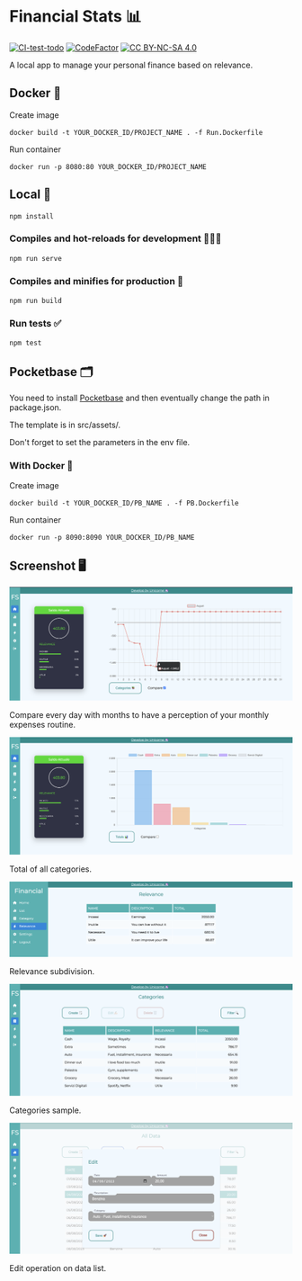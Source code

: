 # Financial Stats 📊

[![CI-test-todo](https://github.com/teschiopol/financialStats/actions/workflows/test.yml/badge.svg)](https://github.com/teschiopol/financialStats/actions/workflows/test.yml)
[![CodeFactor](https://www.codefactor.io/repository/github/teschiopol/financialstats/badge)](https://www.codefactor.io/repository/github/teschiopol/financialstats)
[![CC BY-NC-SA 4.0][cc-by-nc-sa-shield]][cc-by-nc-sa]

[cc-by-nc-sa]: http://creativecommons.org/licenses/by-nc-sa/4.0/

[cc-by-nc-sa-shield]: https://img.shields.io/badge/License-CC%20BY--NC--SA%204.0-lightgrey.svg

A local app to manage your personal finance based on relevance.

## Docker 🐳

Create image

```
docker build -t YOUR_DOCKER_ID/PROJECT_NAME . -f Run.Dockerfile   
```

Run container

```
docker run -p 8080:80 YOUR_DOCKER_ID/PROJECT_NAME
```

## Local 📝

```
npm install
```

### Compiles and hot-reloads for development 👨🏻‍💻

```
npm run serve
```

### Compiles and minifies for production 🚀

```
npm run build
```

### Run tests ✅

```
npm test
```

## Pocketbase 🗂

You need to install [Pocketbase](https://pocketbase.io/) and then eventually change the path in package.json.

The template is in src/assets/.

Don't forget to set the parameters in the env file.

### With Docker 🐳

Create image

```
docker build -t YOUR_DOCKER_ID/PB_NAME . -f PB.Dockerfile   
```

Run container

```
docker run -p 8090:8090 YOUR_DOCKER_ID/PB_NAME
```

## Screenshot 🖥

![home total compare](src/assets/doc/home_total_compare.png)

Compare every day with months to have a perception of your monthly expenses routine.

![home cat](src/assets/doc/home_cat.png)

Total of all categories.

![rel](src/assets/doc/rel.png)

Relevance subdivision.

![cat](src/assets/doc/cat.png)

Categories sample.

![list edit](src/assets/doc/list_edit.png)

Edit operation on data list.
